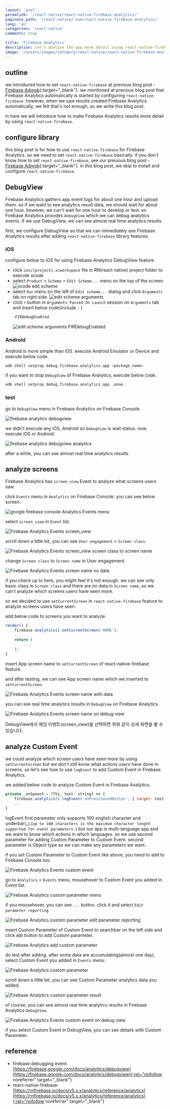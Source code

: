```yaml
---
layout: 'post'
permalink: '/react-native/react-native-firebase-analytics/'
paginate_path: '/react-native/:num/react-native-firebase-analytics/'
lang: 'en'
categories: 'react-native'
comments: true

title: 'Firebase Analytics'
description: let's analyze the app more detail using react-native-firebase.
image: '/assets/images/category/react-native/react-native-firebase-analytics.jpg'
---
```



## outline
we introduced how to set ```react-native-firebase``` at previous blog post - [Firebase Admob]({{site.url}}/{{page.categories}}/react-native-firebase-admob/){:target="_blank"}. we mentioned at previous blog post that Firebase Analytics automatically is started by configuring ```react-native-firebase```. however, when we saw results created Firebase Analytics automatically, we felt that's not enough, so we write this blog post.

in here we will introduce how to make Firebase Analytics results more detail by using ```react-native-firebase```.

## configure library
this blog post is for how to use ```react-native-firebase``` for Firebase Analytics. so we need to set ```react-native-firebase``` basically. if you don't know how to set ```react-native-firebase```, see our preivous blog post - [Firebase Admob]({{site.url}}/{{page.categories}}/react-native-firebase-admob/){:target="_blank"}. in this blog post, we skip to install and configure ```react-native-firebase```.

## DebugView
Firebase Analytics gathers app event logs for about one hour and upload them. so if we want to see analytics result data, we should wait for about one hour. however, we can't wait for one hour to develop or test. so Firebase Analytics provides ```DebugView``` which we can debug analytics events. if we use DebugView, we can see almost real time analytics results.

first, we configure DebugView so that we can immediately see Firebase Analytics results after adding ```react-native-firebase``` library features.

### iOS
configure below to iOS for using Firebase Analytics DebugView feature.

- click ```ios/[project].xcworkspace``` file in RN(react native) project folder to execute xcode
- select ```Product``` > ```Scheme``` > ```Edit Scheme...``` menu on the top of the screen.
    ![xcode edit scheme](/assets/images/category/react-native/react-native-firebase-analytics/edit-scheme.png)
- select ```Run``` menu on the left of ```Edit scheme...``` dialog and click ```Arguments``` tab on right side.
    ![edit scheme arguments](/assets/images/category/react-native/react-native-firebase-analytics/edit-scheme-arguments.png)
- click ```+``` button in ```Arguments Passed On Launch``` session on ```Arguments``` tab and insert below code(include ```-``` )
    ```bash
    -FIRDebugEnabled
    ```
    ![edit scheme arguments FIRDebugEnabled](/assets/images/category/react-native/react-native-firebase-analytics/edit-scheme-FIRDebugEnabled.png)

### Android
Android is more simple than iOS. execute Android Emulator or Device and execute below code.

```bash
adb shell setprop debug.firebase.analytics.app <package_name>
```

if you want to stop ```DebugView``` of Firebase Analytics, execute below code.

```bash
adb shell setprop debug.firebase.analytics.app .none.
```

### test
go to ```DebugView``` menu in Firebase Analytics on Firebase Console.

![firebase analytics debugview](/assets/images/category/react-native/react-native-firebase-analytics/firebase-analytics-debugview.png)

we didn't execute any iOS, Android so ```DebugView``` is wait status. now, execute iOS or Android.

![firebase analytics debugview analytics](/assets/images/category/react-native/react-native-firebase-analytics/debugview-analytics.png)

after a while, you can see almost real time analytics results.

## analyze screens
Firebase Analytics has ```screen_view``` Event to analyze what screens users saw.

click ```Events``` menu in ```Analytics``` on Firebase Console. you can see below screen.

![google firebase console Analytics Events menu](/assets/images/category/react-native/react-native-firebase-analytics/analytics-events.png)

select ```screen_view``` in ```Event``` list.

![Firebase Analytics Events screen_view](/assets/images/category/react-native/react-native-firebase-analytics/analytics-events-screen_view.png)

scroll down a little bit, you can see ```User engagement``` > ```Screen class```.

![Firebase Analytics Events screen_view screen class to screen name](/assets/images/category/react-native/react-native-firebase-analytics/screen_view-class-to-name.png)

change ```Screen class``` to ```Screen name``` in User engagement.

![Firebase Analytics Events screen name no data](/assets/images/category/react-native/react-native-firebase-analytics/screen_name-no-data.png)

if you check up to here, you might feel it's not enough. we can see only basic class in ```Screen class``` and there are no data in ```Screen name```, so we can't analyze which screens users have seen more.

so we decided to use ```setCurrentScreen``` in ```react-native-firebase``` feature to analyze screens users have seen.

add below code to screens you want to analyze.

```js
render() {
    firebase.analytics().setCurrentScreen('HOME');
    ...
    return (
        ...
    );
}
```

insert App screen name to ```setCurrentScreen``` of react-native-firebase feature.

and after testing, we can see App screen name which we inserted to ```setCurrentScreen```.

![Firebase Analytics Events screen name with data](/assets/images/category/react-native/react-native-firebase-analytics/screen_name-with-data.png)

you can see real time analytics results in ```DebugView``` on Firebase Analytics.

![Firebase Analytics Events screen name on debug view](/assets/images/category/react-native/react-native-firebase-analytics/screen_name-on-debugview.png)

DebugView에서 해당 이벤트(screen_view)를 선택하면 위와 같이 상세 화면을 볼 수 있습니다.

## analyze Custom Event
we could analyze which screen users have seen more by using ```setCurrentScreen``` but we don't still know what actions users have done in screens. so let's see how to use ```logEvent``` to add Custom Event in Firebase Analytics.

we added below code to analyze Custom Event in Firebase Analytics.

```js
private _onSpeech = (Tts, text: string) => {
    firebase.analytics().logEvent('onPressSoundButton', { target: text });
    ...
}
```

logEvent first parameter only supports 100 english character and underbar(_).(```up to 100 characters is the maximum character length supported for event parameters.```) but our app is multi-language app and we want to know which actions in which languages. so we use second parameter for adding Custom Parameter to Custom Event. second parameter is Object type so we can make any parameters we want.

if you set Custom Parameter to Custom Event like above, you need to add to Firebase Console too.

![Firebase Analytics Events custom event](/assets/images/category/react-native/react-native-firebase-analytics/custom-event-custom-parameter.png)

go to ```Analytics``` > ```Events``` menu, mousehover to Custom Event you added in Event list.

![Firebase Analytics custom parameter menu](/assets/images/category/react-native/react-native-firebase-analytics/custom-parameter-menu.png)

if you mousehover, you can see ```...``` button. click it and select ```Edit parameter reporting```.

![Firebase Analytics custom parameter edit parameter reporting](/assets/images/category/react-native/react-native-firebase-analytics/custom-parameter-edit-parameter-reporting.png)

insert Custom Parameter of Custom Event to searchbar on the left side and click ```ADD``` button to add Custom parameter.

![Firebase Analytics add custom parameter](/assets/images/category/react-native/react-native-firebase-analytics/add-custom-parameter.png)

do test after adding. after some data are accumulating(almost one day), select Custom Event you added in ```Events``` menu.

![Firebase Analytics custom parameter](/assets/images/category/react-native/react-native-firebase-analytics/custom-parameter.png)

scroll down a little bit, you can see Custom Parameter analytics data you added.

![Firebase Analytics custom parameter result](/assets/images/category/react-native/react-native-firebase-analytics/custom-parameter-result.png)

of course, you can see almost real time analytics results in Firebase Analytics ```DebugView```.

![Firebase Analytics Events custom event on debug view](/assets/images/category/react-native/react-native-firebase-analytics/custom_event-on-debugview.png)

if you select Custom Event in DebugView, you can see details with Custom Parameter.

## reference
- firebase debugging event: [https://firebase.google.com/docs/analytics/debugview](https://firebase.google.com/docs/analytics/debugview){:rel="nofollow noreferrer" target="_blank"}
- react-native-firebase: [https://rnfirebase.io/docs/v5.x.x/analytics/reference/analytics](https://rnfirebase.io/docs/v5.x.x/analytics/reference/analytics){:rel="nofollow noreferrer" target="_blank"}